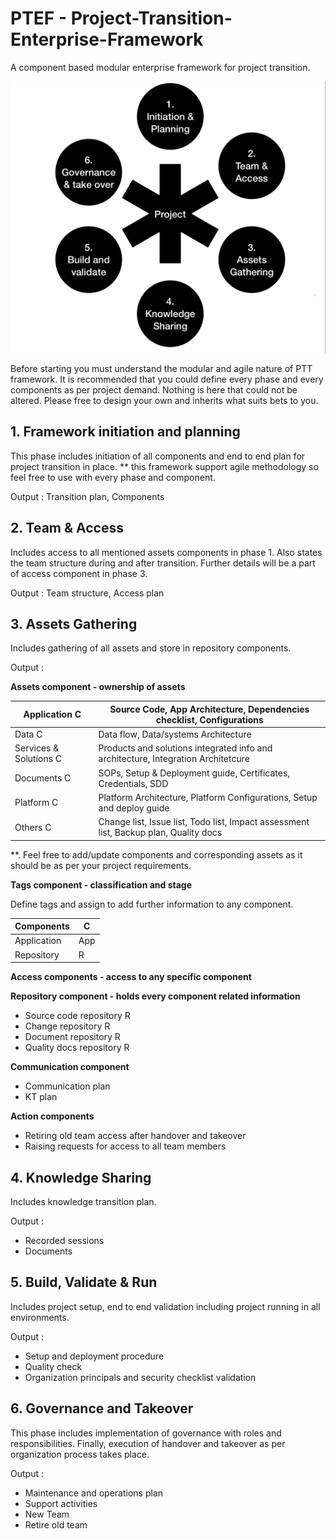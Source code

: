 # PTEF - Project-Transition-Enterprise-Framework
A component based modular enterprise framework for project transition.

![alt txt](Assets/PTT.png)


Before starting you must understand the modular and agile nature of PTT framework. It is recommended that you could define every phase and every components as per project demand. Nothing is here that could not be altered. Please free to design your own and inherits what suits bets to you.
## 1. Framework initiation and planning 
This phase includes initiation of all components and end to end plan for project transition in place. 
** this framework support agile methodology so feel free to use with every phase and component.

Output : Transition plan, Components

## 2. Team & Access 
Includes access to all mentioned assets components in phase 1. Also states the team structure  during and after transition. Further details will be a part of access component in phase 3.

Output : Team structure, Access plan


## 3. Assets Gathering
Includes gathering of all assets and store in repository components.

Output :

**Assets component - ownership of assets**

| Application C | Source Code, App Architecture, Dependencies checklist, Configurations |
| --- | --- |
| Data C | Data flow, Data/systems Architecture |
| Services &amp; Solutions C | Products and solutions integrated info and architecture, Integration Architetcure |
| Documents C | SOPs, Setup &amp; Deployment guide, Certificates, Credentials, SDD |
| Platform C | Platform Architecture, Platform Configurations, Setup and deploy guide |
| Others C | Change list, Issue list, Todo list, Impact assessment list, Backup plan, Quality docs |

\*\*. Feel free to add/update components and corresponding assets as it should be as per your project requirements.

**Tags component - classification and stage**

Define tags and assign to add further information to any component.

| Components | C |
| --- | --- |
|Application|App|
|Repository|R|


**Access components - access to any specific component**

**Repository component - holds every component related information**

- Source code repository R
- Change repository R
- Document repository R
- Quality docs repository R

**Communication component**

- Communication plan
- KT plan

**Action components**

- Retiring old team access after handover and takeover
- Raising requests for access to all team members


## 4. Knowledge Sharing
Includes knowledge transition plan.

Output :
- Recorded sessions 
- Documents

## 5. Build, Validate & Run
Includes project setup, end to end validation including project running in all environments.

Output :
- Setup and deployment procedure
- Quality check
- Organization principals and security checklist validation

## 6. Governance and Takeover
This phase includes implementation of governance with roles and responsibilities. Finally, execution of handover and takeover as per organization process takes place.

Output :
- Maintenance and operations plan
- Support activities
- New Team 
- Retire old team

